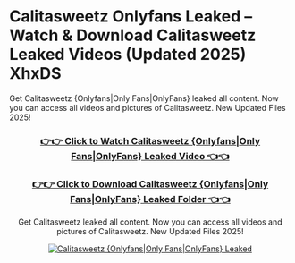 # Calitasweetz Onlyfans Leaked – Watch & Download Calitasweetz Leaked Videos (Updated 2025) XhxDS

Get Calitasweetz {Onlyfans|Only Fans|OnlyFans} leaked all content. Now you can access all videos and pictures of Calitasweetz. New Updated Files 2025!  
<div align="center">
  
### [👉👉 Click to Watch Calitasweetz {Onlyfans|Only Fans|OnlyFans} Leaked Video 👈👈](https://links2leaks.com/calitasweetz)  
### [👉👉 Click to Download Calitasweetz {Onlyfans|Only Fans|OnlyFans} Leaked Folder 👈👈](https://links2leaks.com/calitasweetz)  

Get Calitasweetz leaked all content. Now you can access all videos and pictures of Calitasweetz. New Updated Files 2025!  

[![Calitasweetz {Onlyfans|Only Fans|OnlyFans} Leaked](https://i.ibb.co/93hzkbrt/l2l.gif)](https://links2leaks.com/calitasweetz)  

</div>
